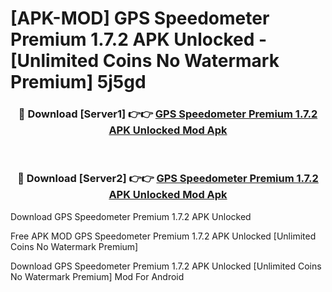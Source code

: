 # [APK-MOD] GPS Speedometer Premium 1.7.2 APK Unlocked - [Unlimited Coins No Watermark Premium] 5j5gd



<div align="center">
<h3>🔴 Download [Server1] 👉👉 <a href="https://momento.my/?title=GPS_Speedometer_Premium_1.7.2_APK_Unlocked">GPS Speedometer Premium 1.7.2 APK Unlocked Mod Apk</a></h3><br>

<h3>🔴 Download [Server2] 👉👉 <a href="https://momento.my/?title=GPS_Speedometer_Premium_1.7.2_APK_Unlocked">GPS Speedometer Premium 1.7.2 APK Unlocked Mod Apk</a></h3>
</div>



Download GPS Speedometer Premium 1.7.2 APK Unlocked 

Free APK MOD GPS Speedometer Premium 1.7.2 APK Unlocked [Unlimited Coins No Watermark Premium]

Download GPS Speedometer Premium 1.7.2 APK Unlocked [Unlimited Coins No Watermark Premium] Mod For Android
